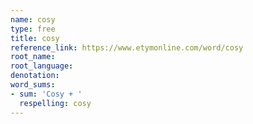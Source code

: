 ```yaml
---
name: cosy
type: free
title: cosy
reference_link: https://www.etymonline.com/word/cosy
root_name: 
root_language: 
denotation: 
word_sums:
- sum: 'Cosy + '
  respelling: cosy
---
```

